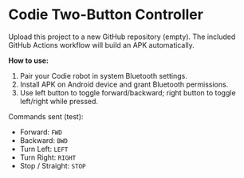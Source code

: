 # Codie Two-Button Controller

Upload this project to a new GitHub repository (empty). The included GitHub Actions workflow will build an APK automatically.

**How to use:**
1. Pair your Codie robot in system Bluetooth settings.
2. Install APK on Android device and grant Bluetooth permissions.
3. Use left button to toggle forward/backward; right button to toggle left/right while pressed.

Commands sent (test):
- Forward: `FWD`
- Backward: `BWD`
- Turn Left: `LEFT`
- Turn Right: `RIGHT`
- Stop / Straight: `STOP`
